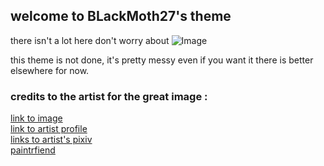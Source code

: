 ## welcome to BLackMoth27's theme

there isn't a lot here don't worry about ![Image](https://i.imgur.com/JivNxKh.png)

this theme is not done, it's pretty messy even if you want it there is better elsewhere for now.

### credits to the artist for the great image : 

[link to image](https://www.pixiv.net/member_illust.php?mode=medium&illust_id=58809111)  
[link to artist profile](https://twitter.com/chuya_gyaku10)  
[links to artist's pixiv](https://www.pixiv.net/member.php?id=12937740)  
[paintrfiend](https://paintrfiend.tumblr.com/post/151650926277)


